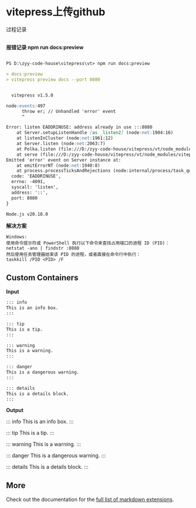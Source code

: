 # vitepress上传github

过程记录

## 

**报错记录 npm run docs:preview**

````md

PS D:\zyy-code-house\vitepress\vt> npm run docs:preview

> docs:preview
> vitepress preview docs --port 8080


  vitepress v1.5.0

node:events:497
      throw er; // Unhandled 'error' event
      ^

Error: listen EADDRINUSE: address already in use :::8080
    at Server.setupListenHandle [as _listen2] (node:net:1904:16)
    at listenInCluster (node:net:1961:12)
    at Server.listen (node:net:2063:7)
    at Polka.listen (file:///D:/zyy-code-house/vitepress/vt/node_modules/vitepress/dist/node/chunk-DMuPggCS.js:52182:22)       
    at serve (file:///D:/zyy-code-house/vitepress/vt/node_modules/vitepress/dist/node/chunk-DMuPggCS.js:52896:55)
Emitted 'error' event on Server instance at:
    at emitErrorNT (node:net:1940:8)
    at process.processTicksAndRejections (node:internal/process/task_queues:82:21) {
  code: 'EADDRINUSE',
  errno: -4091,
  syscall: 'listen',
  address: '::',
  port: 8080
}

Node.js v20.18.0

````

**解决方案**
````
Windows:
使用命令提示符或 PowerShell 执行以下命令来查找占用端口的进程 ID (PID)：
netstat -ano | findstr :8080
然后使用任务管理器结束该 PID 的进程，或者直接在命令行中执行：
taskkill /PID <PID> /F
````
## Custom Containers

**Input**

```md
::: info
This is an info box.
:::

::: tip
This is a tip.
:::

::: warning
This is a warning.
:::

::: danger
This is a dangerous warning.
:::

::: details
This is a details block.
:::
```

**Output**

::: info
This is an info box.
:::

::: tip
This is a tip.
:::

::: warning
This is a warning.
:::

::: danger
This is a dangerous warning.
:::

::: details
This is a details block.
:::

## More

Check out the documentation for the [full list of markdown extensions](https://vitepress.dev/guide/markdown).
